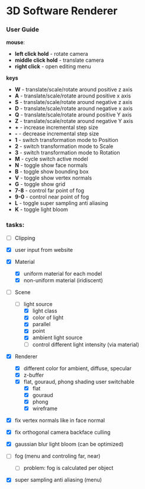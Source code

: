 # 3D Software Renderer

### User Guide

**mouse**:

* **left click hold** - rotate camera
* **middle click hold** - translate camera
* **right click** - open editing menu

**keys**

* **W** - translate/scale/rotate around positive z axis
* **A** - translate/scale/rotate around positive x axis
* **S** - translate/scale/rotate around negative z axis
* **D** - translate/scale/rotate around negative x axis
* **Q** - translate/scale/rotate around positive Y axis
* **Z** - translate/scale/rotate around negative Y axis
* **+** - increase incremental step size
* **-** - decrease incremental step size
* **1** - switch transformation mode to Position
* **2** - switch transformation mode to Scale
* **3** - switch transformation mode to Rotation
* **M** - cycle switch active model
* **N** - toggle show face normals
* **B** - toggle show bounding box
* **V** - toggle show vertex normals
* **G** - toggle show grid
* **7-8** - control far point of fog
* **9-0** - control near point of fog
* **L** - toggle super sampling anti aliasing
* **K** - toggle light bloom

### tasks:

- [ ] Clipping
- [x] user input from website
- [x] Material
  - [x] uniform material for each model
  - [x] non-uniform material (iridiscent)
- [ ] Scene
  - [ ] light source
    - [x] light class
    - [x] color of light
    - [x] parallel
    - [x] point
    - [x] ambient light source
    - [ ] control different light intensity (via material)
- [x] Renderer
  - [x] different color for ambient, diffuse, specular
  - [x] z-buffer
  - [x] flat, gouraud, phong shading user switchable
    - [x] flat
    - [x] gouraud
    - [x] phong
    - [x] wireframe
- [x] fix vertex normals like in face normal
- [x] fix orthogonal camera backface culling
- [x] gaussian blur light bloom (can be optimized)
- [ ] fog (menu and controling far, near)
  - [ ] problem: fog is calculated per object
- [x] super sampling anti aliasing (menu)

